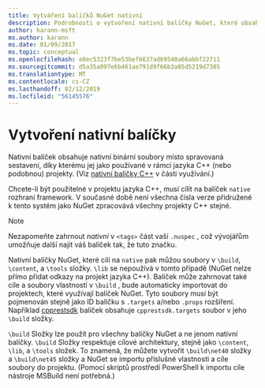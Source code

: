 ```yaml
---
title: Vytváření balíčků NuGet nativní
description: Podrobnosti o vytvoření nativní balíčky NuGet, které obsahují kód jazyka C++ místo spravovaného kódu pro použití v projektech C++.
author: karann-msft
ms.author: karann
ms.date: 01/09/2017
ms.topic: conceptual
ms.openlocfilehash: e0ec5323f7be53bef6637ad69540a66abbf22711
ms.sourcegitcommit: d5a35a097e6b461ae791d9f66b3a85d5219d7305
ms.translationtype: MT
ms.contentlocale: cs-CZ
ms.lasthandoff: 02/12/2019
ms.locfileid: "56145576"
---
```

# <a name="creating-native-packages"></a>Vytvoření nativní balíčky

Nativní balíček obsahuje nativní binární soubory místo spravovaná sestavení, díky kterému jej jako používané v rámci jazyka C++ (nebo podobnou) projekty. (Viz [nativní balíčky C++](../consume-packages/finding-and-choosing-packages.md#native-c-packages) v části využívání.)

Chcete-li být použitelné v projektu jazyka C++, musí cílit na balíček `native` rozhraní framework. V současné době není všechna čísla verze přidružené k tento systém jako NuGet zpracovává všechny projekty C++ stejné.

> [!Note]
> Nezapomeňte zahrnout *nativní* v `<tags>` část vaší `.nuspec` , což vývojářům umožňuje další najít váš balíček tak, že tuto značku.

Nativní balíčky NuGet, které cílí na `native` pak můžou soubory v `\build`, `\content`, a `\tools` složky. `\lib` se nepoužívá v tomto případě (NuGet nelze přímo přidat odkazy na projekt jazyka C++). Balíček může zahrnovat také cíle a soubory vlastností v `\build` , bude automaticky importovat do projektech, které využívají balíček NuGet. Tyto soubory musí být pojmenován stejně jako ID balíčku s `.targets` a/nebo `.props` rozšíření. Například [cpprestsdk](https://nuget.org/packages/cpprestsdk/) balíček obsahuje `cpprestsdk.targets` soubor v jeho `\build` složky.

`\build` Složky lze použít pro všechny balíčky NuGet a ne jenom nativní balíčky. `\build` Složky respektuje cílové architektury, stejně jako `\content`, `\lib`, a `\tools` složek. To znamená, že můžete vytvořit `\build\net40` složky a `\build\net45` složky a NuGet se importu příslušné vlastnosti a cíle soubory do projektu. (Pomocí skriptů prostředí PowerShell k importu cíle nástroje MSBuild není potřebná.)
